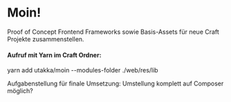 # Moin!
Proof of Concept
Frontend Frameworks sowie Basis-Assets für neue Craft Projekte zusammenstellen.
<br/>

#### Aufruf mit Yarn im Craft Ordner:
yarn add utakka/moin --modules-folder ./web/res/lib

Aufgabenstellung für finale Umsetzung: Umstellung komplett auf Composer möglich?

